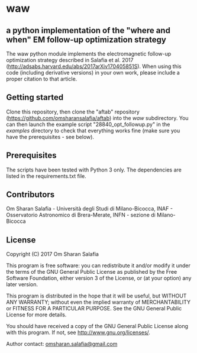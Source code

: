 # waw
## a python implementation of the "where and when" EM follow-up optimization strategy

The waw python module implements the electromagnetic follow-up optimization strategy described in Salafia et al. 2017 (http://adsabs.harvard.edu/abs/2017arXiv170405851S). When using this code (including derivative versions) in your own work, please include a proper citation to that article.


## Getting started
Clone this repository, then clone the "aftab" repository (https://github.com/omsharansalafia/aftab) into the *waw* subdirectory.
You can then launch the example script "28840_opt_followup.py" in the *examples* directory to check that everything works fine (make sure you have the prerequisites - see below).

## Prerequisites
The scripts have been tested with Python 3 only. The dependencies are listed in the requirements.txt file.

## Contributors

Om Sharan Salafia - Università degli Studi di Milano-Bicocca, INAF - Osservatorio Astronomico di Brera-Merate, INFN - sezione di Milano-Bicocca

## License

Copyright (C) 2017 Om Sharan Salafia

This program is free software: you can redistribute it and/or modify
it under the terms of the GNU General Public License as published by
the Free Software Foundation, either version 3 of the License, or
(at your option) any later version.

This program is distributed in the hope that it will be useful,
but WITHOUT ANY WARRANTY; without even the implied warranty of
MERCHANTABILITY or FITNESS FOR A PARTICULAR PURPOSE.  See the
GNU General Public License for more details.

You should have received a copy of the GNU General Public License
along with this program.  If not, see <http://www.gnu.org/licenses/>.

Author contact: omsharan.salafia@gmail.com

    



